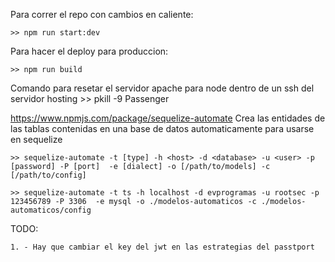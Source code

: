 Para correr el repo con cambios en caliente:

    >> npm run start:dev

Para hacer el deploy para produccion:

    >> npm run build

Comando para resetar el servidor apache para node dentro de un ssh del servidor hosting
    >> pkill -9 Passenger

https://www.npmjs.com/package/sequelize-automate
Crea las entidades de las tablas contenidas en una base de datos automaticamente para usarse en sequelize

    >> sequelize-automate -t [type] -h <host> -d <database> -u <user> -p [password] -P [port]  -e [dialect] -o [/path/to/models] -c [/path/to/config]

    >> sequelize-automate -t ts -h localhost -d evprogramas -u rootsec -p 123456789 -P 3306  -e mysql -o ./modelos-automaticos -c ./modelos-automaticos/config

TODO:

    1. - Hay que cambiar el key del jwt en las estrategias del passtport 